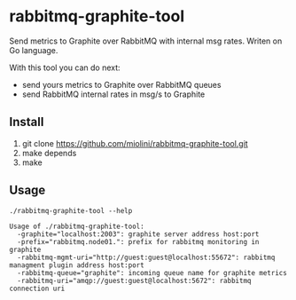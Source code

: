 rabbitmq-graphite-tool
======================

Send metrics to Graphite over RabbitMQ with internal msg rates. Writen on Go language.

With this tool you can do next:

- send yours metrics to Graphite over RabbitMQ queues
- send RabbitMQ internal rates in msg/s to Graphite

## Install

1. git clone https://github.com/miolini/rabbitmq-graphite-tool.git
2. make depends
3. make

## Usage

```
./rabbitmq-graphite-tool --help

Usage of ./rabbitmq-graphite-tool:
  -graphite="localhost:2003": graphite server address host:port
  -prefix="rabbitmq.node01.": prefix for rabbitmq monitoring in graphite
  -rabbitmq-mgmt-uri="http://guest:guest@localhost:55672": rabbitmq managment plugin address host:port
  -rabbitmq-queue="graphite": incoming queue name for graphite metrics
  -rabbitmq-uri="amqp://guest:guest@localhost:5672": rabbitmq connection uri
```
